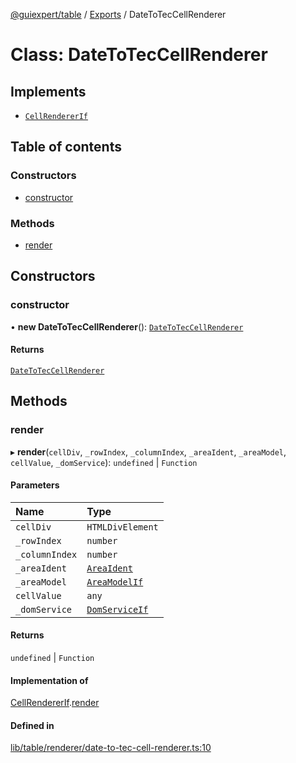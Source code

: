 [@guiexpert/table](../README.md) / [Exports](../modules.md) / DateToTecCellRenderer

# Class: DateToTecCellRenderer

## Implements

- [`CellRendererIf`](../interfaces/CellRendererIf.md)

## Table of contents

### Constructors

- [constructor](DateToTecCellRenderer.md#constructor)

### Methods

- [render](DateToTecCellRenderer.md#render)

## Constructors

### constructor

• **new DateToTecCellRenderer**(): [`DateToTecCellRenderer`](DateToTecCellRenderer.md)

#### Returns

[`DateToTecCellRenderer`](DateToTecCellRenderer.md)

## Methods

### render

▸ **render**(`cellDiv`, `_rowIndex`, `_columnIndex`, `_areaIdent`, `_areaModel`, `cellValue`, `_domService`): `undefined` \| `Function`

#### Parameters

| Name | Type |
| :------ | :------ |
| `cellDiv` | `HTMLDivElement` |
| `_rowIndex` | `number` |
| `_columnIndex` | `number` |
| `_areaIdent` | [`AreaIdent`](../modules.md#areaident) |
| `_areaModel` | [`AreaModelIf`](../interfaces/AreaModelIf.md) |
| `cellValue` | `any` |
| `_domService` | [`DomServiceIf`](../interfaces/DomServiceIf.md) |

#### Returns

`undefined` \| `Function`

#### Implementation of

[CellRendererIf](../interfaces/CellRendererIf.md).[render](../interfaces/CellRendererIf.md#render)

#### Defined in

[lib/table/renderer/date-to-tec-cell-renderer.ts:10](https://github.com/guiexperttable/ge-table/blob/65d38fc/libs/table/src/lib/table/renderer/date-to-tec-cell-renderer.ts#L10)
